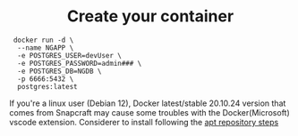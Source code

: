 <h1 align="center"> Create your container </h1>
<code> docker run -d \
  --name NGAPP \
  -e POSTGRES_USER=devUser \
  -e POSTGRES_PASSWORD=admin### \
  -e POSTGRES_DB=NGDB \
  -p 6666:5432 \
  postgres:latest</code>
<p>
  If you're a linux user (Debian 12), Docker latest/stable 20.10.24 version that comes from Snapcraft may cause some troubles with the Docker(Microsoft) vscode extension. Considerer to install following the <a href="https://docs.docker.com/engine/install/debian/" target="_blank">apt repository steps</a>

</p>
